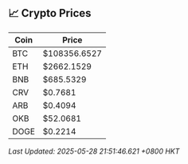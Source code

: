 ## 📈 Crypto Prices

| Coin | Price |
| ---- | ----- |
| BTC | $108356.6527 |
| ETH | $2662.1529 |
| BNB | $685.5329 |
| CRV | $0.7681 |
| ARB | $0.4094 |
| OKB | $52.0681 |
| DOGE | $0.2214 |

_Last Updated: 2025-05-28 21:51:46.621 +0800 HKT_